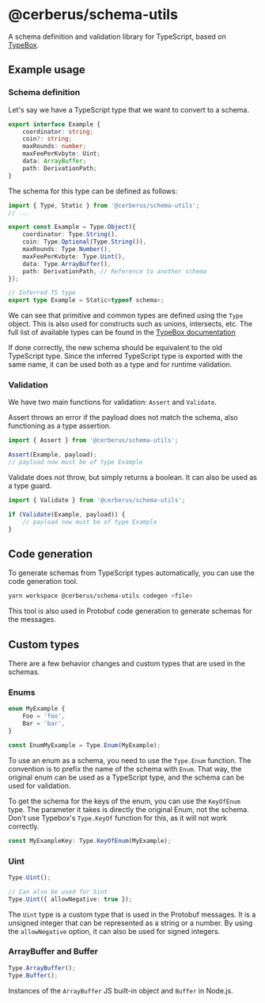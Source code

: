 # @cerberus/schema-utils

A schema definition and validation library for TypeScript, based on [TypeBox](https://github.com/sinclairzx81/typebox).

## Example usage

### Schema definition

Let's say we have a TypeScript type that we want to convert to a schema.

```typescript
export interface Example {
    coordinator: string;
    coin?: string;
    maxRounds: number;
    maxFeePerKvbyte: Uint;
    data: ArrayBuffer;
    path: DerivationPath;
}
```

The schema for this type can be defined as follows:

```typescript
import { Type, Static } from '@cerberus/schema-utils';
// ...

export const Example = Type.Object({
    coordinator: Type.String(),
    coin: Type.Optional(Type.String()),
    maxRounds: Type.Number(),
    maxFeePerKvbyte: Type.Uint(),
    data: Type.ArrayBuffer(),
    path: DerivationPath, // Reference to another schema
});

// Inferred TS type
export type Example = Static<typeof schema>;
```

We can see that primitive and common types are defined using the `Type` object. This is also used for constructs such as unions, intersects, etc. The full list of available types can be found in the [TypeBox documentation](https://github.com/sinclairzx81/typebox/blob/master/readme.md)

If done correctly, the new schema should be equivalent to the old TypeScript type.
Since the inferred TypeScript type is exported with the same name, it can be used both as a type and for runtime validation.

### Validation

We have two main functions for validation: `Assert` and `Validate`.

Assert throws an error if the payload does not match the schema, also functioning as a type assertion.

```typescript
import { Assert } from '@cerberus/schema-utils';

Assert(Example, payload);
// payload now must be of type Example
```

Validate does not throw, but simply returns a boolean. It can also be used as a type guard.

```typescript
import { Validate } from '@cerberus/schema-utils';

if (Validate(Example, payload)) {
    // payload now must be of type Example
}
```

## Code generation

To generate schemas from TypeScript types automatically, you can use the code generation tool.

```bash
yarn workspace @cerberus/schema-utils codegen <file>
```

This tool is also used in Protobuf code generation to generate schemas for the messages.

## Custom types

There are a few behavior changes and custom types that are used in the schemas.

### Enums

```typescript
enum MyExample {
    Foo = 'foo',
    Bar = 'bar',
}

const EnumMyExample = Type.Enum(MyExample);
```

To use an enum as a schema, you need to use the `Type.Enum` function.
The convention is to prefix the name of the schema with `Enum`.
That way, the original enum can be used as a TypeScript type, and the schema can be used for validation.

To get the schema for the keys of the enum, you can use the `KeyOfEnum` type. The parameter it takes is directly the original Enum, not the schema. Don't use Typebox's `Type.KeyOf` function for this, as it will not work correctly.

```typescript
const MyExampleKey: Type.KeyOfEnum(MyExample);
```

### Uint

```typescript
Type.Uint();

// Can also be used for Sint
Type.Uint({ allowNegative: true });
```

The `Uint` type is a custom type that is used in the Protobuf messages.
It is a unsigned integer that can be represented as a string or a number.
By using the `allowNegative` option, it can also be used for signed integers.

### ArrayBuffer and Buffer

```typescript
Type.ArrayBuffer();
Type.Buffer();
```

Instances of the `ArrayBuffer` JS built-in object and `Buffer` in Node.js.
